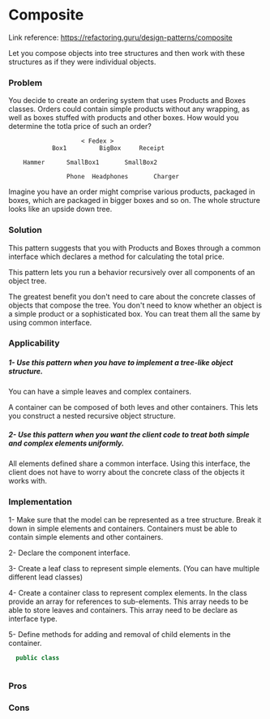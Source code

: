 # Composite
Link reference: https://refactoring.guru/design-patterns/composite

Let you compose objects into tree structures and then work with these structures as if they were individual objects.

### Problem
You decide to create an ordering system that uses Products and Boxes classes. Orders could contain simple products without any wrapping, as well as boxes stuffed with products and other boxes. How would you determine the totla price of such an order?
```
                    < Fedex >
            Box1         BigBox     Receipt

    Hammer      SmallBox1       SmallBox2

                Phone  Headphones       Charger
```

Imagine you have an order might comprise various products, packaged in boxes, which are packaged in bigger boxes and so on. The whole structure looks like an upside down tree.

### Solution
This pattern suggests that you with Products and Boxes through a common interface which declares a method for calculating the total price.

This pattern lets you run a behavior recursively over all components of an object tree.

The greatest benefit you don't need to care about the concrete classes of objects that compose the tree. You don't need to know whether an object is a simple product or a sophisticated box. You can treat them all the same by using common interface.

### Applicability
##### 1- Use this pattern when you have to implement a tree-like object structure.
  You can have a simple leaves and complex containers.
 
   A container can be composed of both leves and other containers. This lets you construct a nested recursive object structure. 
 
#####  2- Use this pattern when you want the client code to treat both simple and complex elements uniformly.
  All elements defined share a common interface. Using this interface, the client does not have to worry about the concrete class of the objects it works with.
  
### Implementation
  1- Make sure that the model can be represented as a tree structure. Break it down in simple elements and containers. Containers must be able to contain simple elements and other containers.
  
  2- Declare the component interface.
  
  3- Create a leaf class to represent simple elements. (You can have multiple different lead classes)
  
  4- Create a container class to represent complex elements. In the class provide an array for references to sub-elements. This array needs to be able to store leaves and containers. This array need to be declare as interface type.
  
  5- Define methods for adding and removal of child elements in the container.
  
```c#
  public class
  
```

### Pros


### Cons
